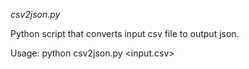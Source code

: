 *csv2json.py*

Python script that converts input csv file to output json.

Usage: python csv2json.py <input.csv>
